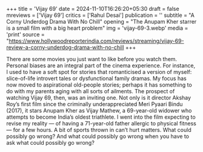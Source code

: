 +++
title = 'Vijay 69'
date = 2024-11-10T16:26:20+05:30
draft = false
mreviews = ['Vijay 69']
critics = ['Rahul Desai']
publication = ''
subtitle = "A Corny Underdog Drama With No Chill"
opening = "The Anupam Kher starrer is a small film with a big heart problem"
img = 'vijay-69-3.webp'
media = 'print'
source = "https://www.hollywoodreporterindia.com/reviews/streaming/vijay-69-review-a-corny-underdog-drama-with-no-chill
+++

There are some movies you just want to like before you watch them. Personal biases are an integral part of the cinema experience. For instance, I used to have a soft spot for stories that romanticised a version of myself: slice-of-life introvert tales or dysfunctional family dramas. My focus has now moved to aspirational old-people stories; perhaps it has something to do with my parents aging with all sorts of ailments. The prospect of watching Vijay 69, then, was an inviting one. Not only is it director Akshay Roy’s first film since the criminally underappreciated Meri Pyaari Bindu (2017), it stars Anupam Kher as Vijay Mathew, a 69-year-old widower who attempts to become India’s oldest triathlete. I went into the film expecting to revise my reality — of having a 71-year-old father allergic to physical fitness — for a few hours. A bit of sports thrown in can’t hurt matters. What could possibly go wrong? And what could possibly go wrong when you have to ask what could possibly go wrong?
